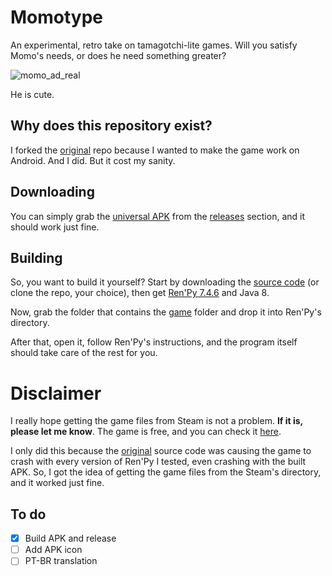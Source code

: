 # Momotype
An experimental, retro take on tamagotchi-lite games. Will you satisfy Momo's needs, or does he need something greater?

![momo_ad_real](https://github.com/rojaoo/Momotype-android/assets/67767832/c1779e07-af30-4d77-9a7f-c49dfbc45ca2)

He is cute.

## Why does this repository exist?
I forked the [original](https://github.com/JohnnyUrosevic/Momotype) repo because I wanted to make the game work on Android. And I did. But it cost my sanity.

## Downloading
You can simply grab the [universal APK](https://github.com/rojaoo/Momotype-android/releases/download/v2.1/momotype-armeabi-universal-release.apk) from the [releases](https://github.com/rojaoo/Momotype-android/releases/) section, and it should work just fine.

## Building
So, you want to build it yourself? Start by downloading the [source code](https://github.com/rojaoo/Momotype-android/archive/refs/heads/master.zip) (or clone the repo, your choice), then get [Ren'Py 7.4.6](https://www.renpy.org/release/7.4.6) and Java 8.

Now, grab the folder that contains the [game](https://github.com/rojaoo/Momotype-android/tree/master/game) folder and drop it into Ren'Py's directory.

After that, open it, follow Ren'Py's instructions, and the program itself should take care of the rest for you.

# Disclaimer
I really hope getting the game files from Steam is not a problem. **If it is, please let me know**. The game is free, and you can check it [here](https://store.steampowered.com/app/1822190/Momotype/).

I only did this because the [original](https://github.com/JohnnyUrosevic/Momotype) source code was causing the game to crash with every version of Ren'Py I tested, even crashing with the built APK. So, I got the idea of getting the game files from the Steam's directory, and it worked just fine.

## To do
- [x] Build APK and release
- [ ] Add APK icon 
- [ ] PT-BR translation
